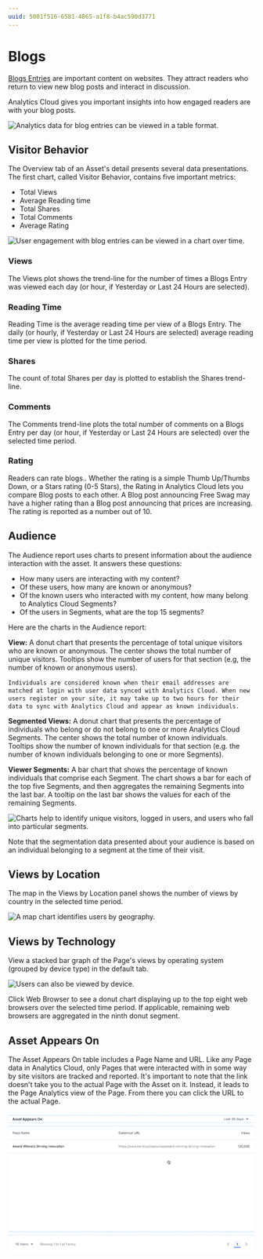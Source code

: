 ```yaml
---
uuid: 5001f516-6581-4865-a1f8-b4ac590d3771
---
```

# Blogs

[Blogs Entries](https://learn.liferay.com/dxp/latest/en/content-authoring-and-management/blogs/getting-started-with-blogs.html) are important content on websites. They attract readers who return to view new blog posts and interact in discussion.

Analytics Cloud gives you important insights into how engaged readers are with your blog posts.

![Analytics data for blog entries can be viewed in a table format.](blogs/images/01.png)

## Visitor Behavior

The Overview tab of an Asset's detail presents several data presentations. The first chart, called Visitor Behavior, contains five important metrics:

* Total Views
* Average Reading time
* Total Shares
* Total Comments
* Average Rating

![User engagement with blog entries can be viewed in a chart over time.](blogs/images/02.png)

### Views

The Views plot shows the trend-line for the number of times a Blogs Entry was viewed each day (or hour, if Yesterday or Last 24 Hours are selected).

### Reading Time

Reading Time is the average reading time per view of a Blogs Entry. The daily (or hourly, if Yesterday or Last 24 Hours are selected) average reading time per view is plotted for the time period.

### Shares

The count of total Shares per day is plotted to establish the Shares trend-line.

### Comments

The Comments trend-line plots the total number of comments on a Blogs Entry per day (or hour, if Yesterday or Last 24 Hours are selected) over the selected time period.

### Rating

Readers can rate blogs.. Whether the rating is a simple Thumb Up/Thumbs Down, or a Stars rating (0-5 Stars), the Rating in Analytics Cloud lets you compare Blog posts to each other. A Blog post announcing Free Swag may have a higher rating than a Blog post announcing that prices are increasing. The rating is reported as a number out of 10.

## Audience

The Audience report uses charts to present information about the audience interaction with the asset. It answers these questions:

* How many users are interacting with my content?
* Of these users, how many are known or anonymous?
* Of the known users who interacted with my content, how many belong to Analytics Cloud Segments?
* Of the users in Segments, what are the top 15 segments?

Here are the charts in the Audience report:

**View:** A donut chart that presents the percentage of total unique visitors who are known or anonymous. The center shows the total number of unique visitors. Tooltips show the number of users for that section (e.g, the number of known or anonymous users).

```{note}
Individuals are considered known when their email addresses are matched at login with user data synced with Analytics Cloud. When new users register on your site, it may take up to two hours for their data to sync with Analytics Cloud and appear as known individuals.
```

**Segmented Views:** A donut chart that presents the percentage of individuals who belong or do not belong to one or more Analytics Cloud Segments. The center shows the total number of known individuals. Tooltips show the number of known individuals for that section (e.g. the number of known individuals belonging to one or more Segments).

**Viewer Segments:** A bar chart that shows the percentage of known individuals that comprise each Segment. The chart shows a bar for each of the top five Segments, and then aggregates the remaining Segments into the last bar. A tooltip on the last bar shows the values for each of the remaining Segments.

![Charts help to identify unique visitors, logged in users, and users who fall into particular segments.](blogs/images/03.png)

Note that the segmentation data presented about your audience is based on an individual belonging to a segment at the time of their visit.

## Views by Location

The map in the Views by Location panel shows the number of views by country in the selected time period.

![A map chart identifies users by geography.](blogs/images/04.png)

## Views by Technology

View a stacked bar graph of the Page's views by operating system (grouped by device type) in the default tab.

![Users can also be viewed by device.](blogs/images/05.png)

Click Web Browser to see a donut chart displaying up to the top eight web browsers over the selected time period. If applicable, remaining web browsers are aggregated in the ninth donut segment.

## Asset Appears On

The Asset Appears On table includes a Page Name and URL. Like any Page data in Analytics Cloud, only Pages that were interacted with in some way by site visitors are tracked and reported. It's important to note that the link doesn't take you to the actual Page with the Asset on it. Instead, it leads to the Page Analytics view of the Page. From there you can click the URL to the actual Page.

![A table lists where the assets appear.](blogs/images/06.png)
